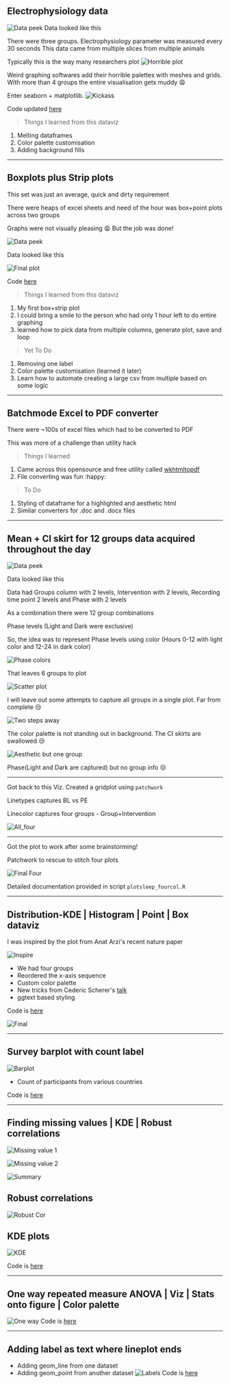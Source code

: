 ## Electrophysiology data
![Data peek](https://github.com/rahulvenugopal/Viz_Others/blob/master/Electrophysiology/data_head.png)
Data looked like this

There were three groups. Electrophysiology parameter was measured every 30 seconds
This data came from multiple slices from multiple animals

Typically this is the way many researchers plot
![Horrible plot](https://github.com/rahulvenugopal/Viz_Others/blob/master/Electrophysiology/horrible_plot.jpg)

Weird graphing softwares add their horrible palettes with meshes and grids.
With more than 4 groups the entire visualisation gets muddy :weary:

Enter seaborn + matplotlib. ![Kickass](https://github.com/rahulvenugopal/Viz_Others/blob/master/Electrophysiology/mean_CI_skirt.jpeg)

Code updated [here](https://github.com/rahulvenugopal/Viz_Others/blob/master/Electrophysiology/ci_shadow.py)

> Things I learned from this dataviz
1. Melting dataframes
2. Color palette customisation
3. Adding background fills
---
## Boxplots plus Strip plots
This set was just an average, quick and dirty requirement

There were heaps of excel sheets and need of the hour was box+point plots across two groups

Graphs were not visually pleasing :weary:
But the job was done!

![Data peek](https://github.com/rahulvenugopal/Viz_Others/blob/master/Box_Point/sample_data.png)

Data looked like this

![Final plot](https://github.com/rahulvenugopal/Viz_Others/blob/master/Box_Point/stroop_order.png)

Code [here](https://github.com/rahulvenugopal/Viz_Others/blob/master/Box_Point/plotemall.py)

> Things I learned from this dataviz
1. My first box+strip plot
2. I could bring a smile to the person who had only 1 hour left to do entire graphing
3. learned how to pick data from multiple columns, generate plot, save and loop

> Yet To Do
1. Removing one label
2. Color palette customisation (learned it later)
3. Learn how to automate creating a large csv from multiple based on some logic
---
## Batchmode Excel to PDF converter
There were ~100s of excel files which had to be converted to PDF

This was more of a challenge than utility hack
> Things I learned
1. Came across this opensource and free utility called [wkhtmltopdf](https://wkhtmltopdf.org/downloads.html)
2. File converting was fun :happy:
> To Do
1. Styling of dataframe for a highlighted and aesthetic html
2. Similar converters for .doc and .docx files
---
## Mean + CI skirt for 12 groups data acquired throughout the day
![Data peek](https://github.com/rahulvenugopal/Viz_Others/blob/master/Multiple_groups_mean_CI_skirt/images/data.png)

Data looked like this

Data had Groups column with 2 levels, Intervention with 2 levels, Recording time point 2 levels and Phase with 2 levels

As a combination there were 12 group combinations

Phase levels (Light and Dark were exclusive)

So, the idea was to represent Phase levels using color (Hours 0-12 with light color and 12-24 in dark color)

![Phase colors](https://github.com/rahulvenugopal/Viz_Others/blob/master/Multiple_groups_mean_CI_skirt/images/light_dark.jpg)

That leaves 6 groups to plot

![Scatter plot](https://github.com/rahulvenugopal/Viz_Others/blob/master/Multiple_groups_mean_CI_skirt/images/scatter_plot.jpg)

I will leave out some attempts to capture all groups in a single plot. Far from complete :unamused:

![Two steps away](https://github.com/rahulvenugopal/Viz_Others/blob/master/Multiple_groups_mean_CI_skirt/images/Phase_Four_Groups.jpg)

The color palette is not standing out in background. The CI skirts are swallowed :unamused:

![Aesthetic but one group](https://github.com/rahulvenugopal/Viz_Others/blob/master/Multiple_groups_mean_CI_skirt/images/Simple_Seabron_facet.jpg)

Phase(Light and Dark are captured) but no group info :unamused:

---

Got back to this Viz. Created a gridplot using `patchwork`

Linetypes captures BL vs PE

Linecolor captures four groups - Group+Intervention

![All_four](https://github.com/rahulvenugopal/Viz_Others/blob/master/Multiple_groups_mean_CI_skirt/images/all_four.jpg)

---

Got the plot to work after some brainstorming!

Patchwork to rescue to stitch four plots

![Final Four](https://github.com/rahulvenugopal/Viz_Others/blob/master/Multiple_groups_mean_CI_skirt/images/all_four_final.jpg)

Detailed documentation provided in script `plotsleep_fourcol.R`

---
## Distribution-KDE | Histogram | Point | Box dataviz
I was inspired by the plot from Anat Arzi's recent nature paper

![Inspire](https://pbs.twimg.com/media/EWyhI7qXYAEaAra.jpg)

- We had four groups
- Reordered the x-axis sequence
- Custom color palette
- New tricks from Cederic Scherer's [talk](https://z3tt.github.io/OutlierConf2021/)
- ggtext based styling

Code is [here](https://github.com/rahulvenugopal/Viz_Others/blob/master/Box_point_violin_histo/data_vert.R)

![Final](https://github.com/rahulvenugopal/Viz_Others/blob/master/Box_point_violin_histo/Perceived_stress.jpeg)

---
## Survey barplot with count label
![Barplot](https://github.com/rahulvenugopal/Viz_Others/blob/master/Survey/country_part.jpg)
- Count of participants from various countries

Code is [here](https://github.com/rahulvenugopal/Viz_Others/blob/master/Survey/dream_survey.R)

---
## Finding missing values | KDE | Robust correlations
![Missing value 1](https://github.com/rahulvenugopal/Viz_Others/blob/master/missing_correlation_KDE/MissingValues.png)

![Missing value 2](https://github.com/rahulvenugopal/Viz_Others/blob/master/missing_correlation_KDE/mising_counts_percentages.png)

![Summary](https://github.com/rahulvenugopal/Viz_Others/blob/master/missing_correlation_KDE/describe_summary.png)

## Robust correlations
![Robust Cor](https://github.com/rahulvenugopal/Viz_Others/blob/master/missing_correlation_KDE/correlation_plot_new.jpeg)

## KDE plots
![KDE](https://github.com/rahulvenugopal/Viz_Others/blob/master/missing_correlation_KDE/KDE.jpeg)

Code is [here](https://github.com/rahulvenugopal/Viz_Others/blob/master/missing_correlation_KDE/missing_cor_KDE_demo.R)

---
## One way repeated measure ANOVA | Viz | Stats onto figure | Color palette
![One way](https://github.com/rahulvenugopal/Viz_Others/blob/master/one_way_rep_measure_ANOVA/OneWayRepMeasureANOVA.jpeg)
Code is [here](https://github.com/rahulvenugopal/Viz_Others/blob/master/one_way_rep_measure_ANOVA/one_way_rm_anova.R)

---
## Adding label as text where lineplot ends
- Adding geom_line from one dataset
- Adding geom_point from another dataset
![Labels](https://github.com/rahulvenugopal/Viz_Others/blob/master/y_axis_label_multiplot/ggtext_plot_single.jpeg)
Code is [here](https://github.com/rahulvenugopal/Viz_Others/blob/master/y_axis_label_multiplot/label_y_axis_ggrepel.R)